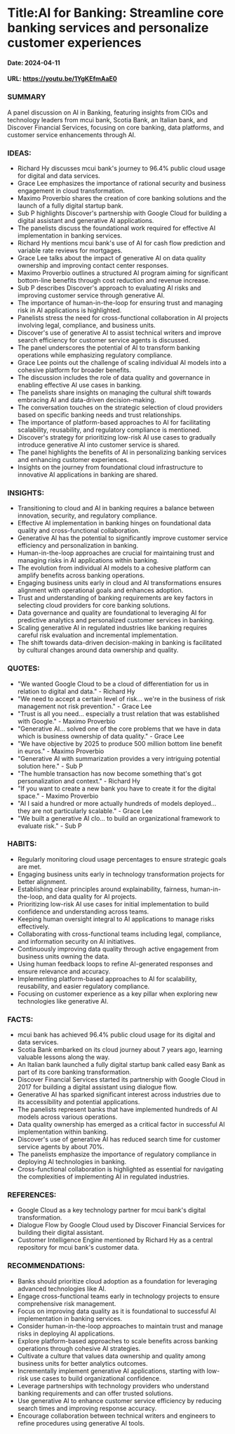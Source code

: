 # Title:AI for Banking: Streamline core banking services and personalize customer experiences
#### Date: 2024-04-11
#### URL: https://youtu.be/1YgKEfmAaE0



### SUMMARY

A panel discussion on AI in Banking, featuring insights from CIOs and technology leaders from mcui bank, Scotia Bank, an Italian bank, and Discover Financial Services, focusing on core banking, data platforms, and customer service enhancements through AI.

### IDEAS:

- Richard Hy discusses mcui bank's journey to 96.4% public cloud usage for digital and data services.
- Grace Lee emphasizes the importance of rational security and business engagement in cloud transformation.
- Maximo Proverbio shares the creation of core banking solutions and the launch of a fully digital startup bank.
- Sub P highlights Discover's partnership with Google Cloud for building a digital assistant and generative AI applications.
- The panelists discuss the foundational work required for effective AI implementation in banking services.
- Richard Hy mentions mcui bank's use of AI for cash flow prediction and variable rate reviews for mortgages.
- Grace Lee talks about the impact of generative AI on data quality ownership and improving contact center responses.
- Maximo Proverbio outlines a structured AI program aiming for significant bottom-line benefits through cost reduction and revenue increase.
- Sub P describes Discover's approach to evaluating AI risks and improving customer service through generative AI.
- The importance of human-in-the-loop for ensuring trust and managing risk in AI applications is highlighted.
- Panelists stress the need for cross-functional collaboration in AI projects involving legal, compliance, and business units.
- Discover's use of generative AI to assist technical writers and improve search efficiency for customer service agents is discussed.
- The panel underscores the potential of AI to transform banking operations while emphasizing regulatory compliance.
- Grace Lee points out the challenge of scaling individual AI models into a cohesive platform for broader benefits.
- The discussion includes the role of data quality and governance in enabling effective AI use cases in banking.
- The panelists share insights on managing the cultural shift towards embracing AI and data-driven decision-making.
- The conversation touches on the strategic selection of cloud providers based on specific banking needs and trust relationships.
- The importance of platform-based approaches to AI for facilitating scalability, reusability, and regulatory compliance is mentioned.
- Discover's strategy for prioritizing low-risk AI use cases to gradually introduce generative AI into customer service is shared.
- The panel highlights the benefits of AI in personalizing banking services and enhancing customer experiences.
- Insights on the journey from foundational cloud infrastructure to innovative AI applications in banking are shared.

### INSIGHTS:

- Transitioning to cloud and AI in banking requires a balance between innovation, security, and regulatory compliance.
- Effective AI implementation in banking hinges on foundational data quality and cross-functional collaboration.
- Generative AI has the potential to significantly improve customer service efficiency and personalization in banking.
- Human-in-the-loop approaches are crucial for maintaining trust and managing risks in AI applications within banking.
- The evolution from individual AI models to a cohesive platform can amplify benefits across banking operations.
- Engaging business units early in cloud and AI transformations ensures alignment with operational goals and enhances adoption.
- Trust and understanding of banking requirements are key factors in selecting cloud providers for core banking solutions.
- Data governance and quality are foundational to leveraging AI for predictive analytics and personalized customer services in banking.
- Scaling generative AI in regulated industries like banking requires careful risk evaluation and incremental implementation.
- The shift towards data-driven decision-making in banking is facilitated by cultural changes around data ownership and quality.

### QUOTES:

- "We wanted Google Cloud to be a cloud of differentiation for us in relation to digital and data." - Richard Hy
- "We need to accept a certain level of risk... we're in the business of risk management not risk prevention." - Grace Lee
- "Trust is all you need... especially a trust relation that was established with Google." - Maximo Proverbio
- "Generative AI... solved one of the core problems that we have in data which is business ownership of data quality." - Grace Lee
- "We have objective by 2025 to produce 500 million bottom line benefit in euros." - Maximo Proverbio
- "Generative AI with summarization provides a very intriguing potential solution here." - Sub P
- "The humble transaction has now become something that's got personalization and context." - Richard Hy
- "If you want to create a new bank you have to create it for the digital space." - Maximo Proverbio
- "AI I said a hundred or more actually hundreds of models deployed... they are not particularly scalable." - Grace Lee
- "We built a generative AI clo... to build an organizational framework to evaluate risk." - Sub P

### HABITS:

- Regularly monitoring cloud usage percentages to ensure strategic goals are met.
- Engaging business units early in technology transformation projects for better alignment.
- Establishing clear principles around explainability, fairness, human-in-the-loop, and data quality for AI projects.
- Prioritizing low-risk AI use cases for initial implementation to build confidence and understanding across teams.
- Keeping human oversight integral to AI applications to manage risks effectively.
- Collaborating with cross-functional teams including legal, compliance, and information security on AI initiatives.
- Continuously improving data quality through active engagement from business units owning the data.
- Using human feedback loops to refine AI-generated responses and ensure relevance and accuracy.
- Implementing platform-based approaches to AI for scalability, reusability, and easier regulatory compliance.
- Focusing on customer experience as a key pillar when exploring new technologies like generative AI.

### FACTS:

- mcui bank has achieved 96.4% public cloud usage for its digital and data services.
- Scotia Bank embarked on its cloud journey about 7 years ago, learning valuable lessons along the way.
- An Italian bank launched a fully digital startup bank called easy Bank as part of its core banking transformation.
- Discover Financial Services started its partnership with Google Cloud in 2017 for building a digital assistant using dialogue flow.
- Generative AI has sparked significant interest across industries due to its accessibility and potential applications.
- The panelists represent banks that have implemented hundreds of AI models across various operations.
- Data quality ownership has emerged as a critical factor in successful AI implementation within banking.
- Discover's use of generative AI has reduced search time for customer service agents by about 70%.
- The panelists emphasize the importance of regulatory compliance in deploying AI technologies in banking.
- Cross-functional collaboration is highlighted as essential for navigating the complexities of implementing AI in regulated industries.

### REFERENCES:

- Google Cloud as a key technology partner for mcui bank's digital transformation.
- Dialogue Flow by Google Cloud used by Discover Financial Services for building their digital assistant.
- Customer Intelligence Engine mentioned by Richard Hy as a central repository for mcui bank's customer data.

### RECOMMENDATIONS:

- Banks should prioritize cloud adoption as a foundation for leveraging advanced technologies like AI.
- Engage cross-functional teams early in technology projects to ensure comprehensive risk management.
- Focus on improving data quality as it is foundational to successful AI implementation in banking services.
- Consider human-in-the-loop approaches to maintain trust and manage risks in deploying AI applications.
- Explore platform-based approaches to scale benefits across banking operations through cohesive AI strategies.
- Cultivate a culture that values data ownership and quality among business units for better analytics outcomes.
- Incrementally implement generative AI applications, starting with low-risk use cases to build organizational confidence.
- Leverage partnerships with technology providers who understand banking requirements and can offer trusted solutions.
- Use generative AI to enhance customer service efficiency by reducing search times and improving response accuracy.
- Encourage collaboration between technical writers and engineers to refine procedures using generative AI tools.